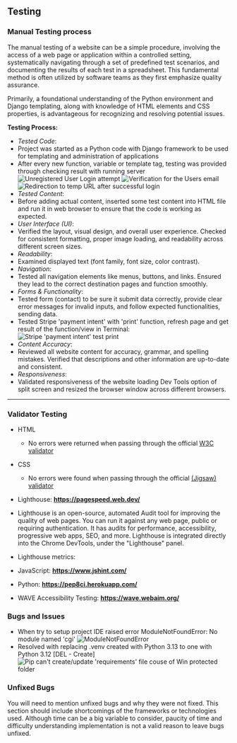 ## Testing 

### Manual Testing process

The manual testing of a website can be a simple procedure, involving the access of a web page or application within a controlled setting, systematically navigating through a set of predefined test scenarios, and documenting the results of each test in a spreadsheet. This fundamental method is often utilized by software teams as they first emphasize quality assurance.

Primarily, a foundational understanding of the Python environment and Django templating, along with knowledge of HTML elements and CSS properties, is advantageous for recognizing and resolving potential issues.

**Testing Process:**  
- *Tested Code*:  
- Project was started as a Python code with Django framework to be used for templating and administration of applications  
- After every new function, variable or template tag, testing was provided through checking result with running server
![Unregistered User Login attempt](Ωssets-readme/testing/fake-creds-login-attempt.png)
![Verification for the Users email](Ωssets-readme/testing/verification-of-email-needed.png)
![Redirection to temp URL after successful login](Ωssets-readme/testing/redirection-tempurl-after-login.png)
- *Tested Content*: 
- Before adding actual content, inserted some test content into HTML file and run it in web browser to ensure that the code is working as expected.
- *User Interface (UI)*: 
- Verified the layout, visual design, and overall user experience. Checked for consistent formatting, proper image loading, and readability across different screen sizes.
- *Readability*: 
- Examined displayed text (font family, font size, color contrast).
- *Navigation*: 
- Tested all navigation elements like menus, buttons, and links. Ensured they lead to the correct destination pages and function smoothly.
- *Forms & Functionality*: 
- Tested form (contact) to be sure it submit data correctly, provide clear error messages for invalid inputs, and follow expected functionalities, sending data.
- Tested Stripe 'payment intent' with 'print' function, refresh page and get result of the function/view in Terminal:
![Stripe 'payment intent' test print](Ωssets-readme/stripe-payment-intent-test.png)
- *Content Accuracy*: 
- Reviewed all website content for accuracy, grammar, and spelling mistakes. Verified that descriptions and other information are up-to-date and consistent.
- *Responsiveness*: 
- Validated responsiveness of the website loading Dev Tools option of split screen and resized the browser window across different browsers.
---


### Validator Testing 

- HTML
  - No errors were returned when passing through the official [W3C validator](https://validator.w3.org/nu/?doc=https%3A%2F%2Fcode-institute-org.github.io%2Flove-running-2.0%2Findex.html)
- CSS
  - No errors were found when passing through the official [(Jigsaw) validator](https://jigsaw.w3.org/css-validator/validator?uri=https%3A%2F%2Fvalidator.w3.org%2Fnu%2F%3Fdoc%3Dhttps%253A%252F%252Fcode-institute-org.github.io%252Flove-running-2.0%252Findex.html&profile=css3svg&usermedium=all&warning=1&vextwarning=&lang=en#css)
- Lighthouse: **https://pagespeed.web.dev/**  
- Lighthouse is an open-source, automated Audit tool for improving the quality of web pages. You can run it against any web page, public or requiring authentication. It has audits for performance, accessibility, progressive web apps, SEO, and more. Lighthouse is integrated directly into the Chrome DevTools, under the "Lighthouse" panel.  
- Lighthouse metrics:

- JavaScript: **https://www.jshint.com/**
- Python: **https://pep8ci.herokuapp.com/**
- WAVE Accessibility Testing: **https://wave.webaim.org/**


### Bugs and Issues

- When try to setup project IDE raised error ModuleNotFoundError: No module named 'cgi'
![ModuleNotFoundError](Ωssets-readme/testing/error-image01.png)
- Resolved with replacing .venv created with Python 3.13 to one with Python 3.12 [DEL - Create]
![Pip can't create/update 'requirements' file couse of Win protected folder](Ωssets-readme/testing/error-image02.png)

### Unfixed Bugs

You will need to mention unfixed bugs and why they were not fixed. This section should include shortcomings of the frameworks or technologies used. Although time can be a big variable to consider, paucity of time and difficulty understanding implementation is not a valid reason to leave bugs unfixed.